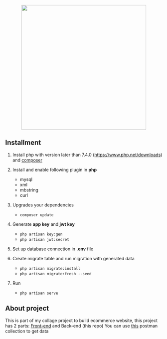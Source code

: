 <p align="center"><a href="https://laravel.com" target="_blank"><img src="https://raw.githubusercontent.com/laravel/art/master/logo-lockup/5%20SVG/2%20CMYK/1%20Full%20Color/laravel-logolockup-cmyk-red.svg" width="400"></a></p>
</p>

## Installment
1. Install php with version later than 7.4.0 (https://www.php.net/downloads) and [composer](https://getcomposer.org/)

2. Install and enable following plugin in **php**
    * mysql
    * xml
    * mbstring
    * curl
3. Upgrades your dependencies
    * `composer update`
4. Generate **app key** and **jwt key**
    * `php artisan key:gen`
    * `php artisan jwt:secret`
5. Set up database connection in **.env** file
6. Create migrate table and run migration with generated data
    * `php artisan migrate:install`
    * `php artisan migrate:fresh --seed`
7. Run
    * `php artisan serve`

## About project

This is part of my collage project to build ecommerce website, this project has 2
parts: [Front-end](https://gitlab.com/nconghau/e-tech) and Back-end (this repo)
You can use [this](https://www.getpostman.com/collections/5d7de1e9a0583c877605) postman collection to get data
